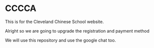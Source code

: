 # CCCCA
This is for the Cleveland Chinese School website.

Alright so we are going to upgrade the registration and payment method

We will use this repository and use the google chat too.
